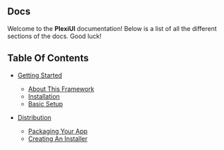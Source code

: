 ## Docs
Welcome to the **PlexiUI** documentation!
Below is a list of all the different sections of the docs. Good luck!

## Table Of Contents
 - [Getting Started](/gettingStarted/gettingStarted.md)
     - [About This Framework](/gettingStarted/aboutThisFramework.md)
     - [Installation](/gettingStarted/installation.md)
     - [Basic Setup](/gettingStarted/basicSetup.md)
  
 - [Distribution](/distribution/Distribution.md)
     - [Packaging Your App](/distribution/packagingYourApp.md)
     - [Creating An Installer](/distribution/creatingAnInstaller.md)